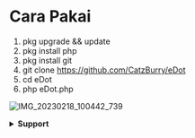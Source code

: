 # Cara Pakai

1. pkg upgrade && update
2. pkg install php
3. pkg install git
4. git clone https://github.com/CatzBurry/eDot
5. cd eDot
6. php eDot.php

![IMG_20230218_100442_739](https://user-images.githubusercontent.com/11483450/219829358-b69d2fa5-5363-460b-833f-28011a2d261f.jpg)



</details>
<details>
    <summary><b> Support</b></summary><br/>


 <a href="https://t.me/CatzBurry"> Telegram</a>

</p>
</details>












